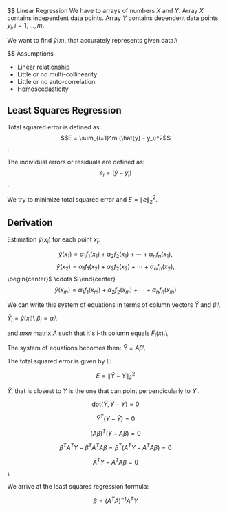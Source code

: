 
$$ Linear Regression
We have to arrays of numbers $X$ and $Y$. Array $X$ contains independent data points. Array $Y$ contains dependent data points $y_i,i=1,…,m$.

We want to find $\hat{y}(x)$, that accurately represents given data.\\

$$ Assumptions

* Linear relationship
* Little or no multi-collinearity
* Little or no auto-correlation
* Homoscedasticity

## Least Squares Regression

Total squared error is defined as: 
$$E = \sum_{i=1}^m (\hat{y} - y_i)^2$$. 

The individual errors or residuals are defined as: 
$$e_i = (\hat{y} - y_i)$$.

We try to minimize total squared error and $E = \|{e}\|_{2}^{2}$.

## Derivation

Estimation $\hat{y}(x_i)$ for each point $x_i$:

$$\hat{y}(x_1) = {\alpha}_1 f_1(x_1) + {\alpha}_2 f_2(x_1) + \cdots + {\alpha}_n f_n(x_1),$$
$$\hat{y}(x_2) = {\alpha}_1 f_1(x_2) + {\alpha}_2 f_2(x_2) + \cdots + {\alpha}_n f_n(x_2),$$
\begin{center}$ \cdots $ \end{center}
$$\hat{y}(x_m) = {\alpha}_1 f_1(x_m) + {\alpha}_2 f_2(x_m) + \cdots + {\alpha}_n f_n(x_m)$$

We can write this system of equations in terms of column vectors $\hat{Y}$ and $\beta$:\\

$\hat{Y}_i = \hat{y}(x_i)$\\
$\beta_i = {\alpha}_i$\\

and $m x n$ matrix $A$ such that it's i-th column equals $F_i(x)$.\\

The system of equations becomes then: $\hat{Y} = A{\beta}$\\

The total squared error is given by E:

$$E = \|{\hat{Y} - Y}\|_{2}^2$$

$\hat{Y}$, that is closest to $Y$ is the one that can point perpendicularly to $Y$ .

$${\text{dot}}(\hat{Y}, Y - \hat{Y}) = 0$$

$$\hat{Y}^T (Y - \hat{Y}) = 0$$

$$(A{\beta})^T(Y - A{\beta}) = 0$$

$${\beta}^T A^T Y - {\beta}^T A^T A {\beta} = {\beta}^T(A^T Y - A^T A {\beta}) = 0$$

$$A^T Y - A^T A {\beta} = 0$$\\

We arrive at the least squares regression formula:

$${\beta} = (A^T A)^{-1} A^T Y$$
